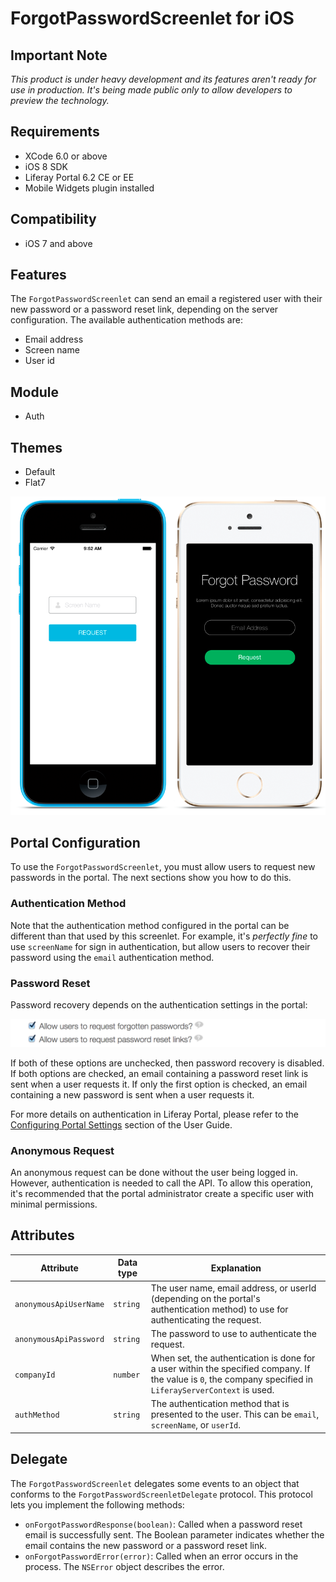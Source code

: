 # ForgotPasswordScreenlet for iOS

## Important Note

*This product is under heavy development and its features aren't ready for use in production. It's being made public only to allow developers to preview the technology.*

## Requirements

- XCode 6.0 or above
- iOS 8 SDK
- Liferay Portal 6.2 CE or EE
- Mobile Widgets plugin installed

## Compatibility

- iOS 7 and above

## Features

The `ForgotPasswordScreenlet` can send an email a registered user with their new password or a password reset link, depending on the server configuration. The available authentication methods are:

- Email address
- Screen name
- User id

## Module

- Auth

## Themes

- Default
- Flat7

![The `ForgotPasswordScreenlet` with the Default and Flat7 themes.](Images/forgotpwd.png)

## Portal Configuration

To use the `ForgotPasswordScreenlet`, you must allow users to request new passwords in the portal. The next sections show you how to do this.

### Authentication Method

Note that the authentication method configured in the portal can be different than that used by this screenlet. For example, it's *perfectly fine* to use `screenName` for sign in authentication, but allow users to recover their password using the `email` authentication method.

### Password Reset

Password recovery depends on the authentication settings in the portal:

![Checkboxes for the password recovery features in Liferay Portal.](Images/password-reset.png)

If both of these options are unchecked, then password recovery is disabled. If both options are checked, an email containing a password reset link is sent when a user requests it. If only the first option is checked, an email containing a new password is sent when a user requests it.

For more details on authentication in Liferay Portal, please refer to the [Configuring Portal Settings](https://dev.liferay.com/discover/portal/-/knowledge_base/6-2/configuring-portal-settings) section of the User Guide.

### Anonymous Request

An anonymous request can be done without the user being logged in. However, authentication is needed to call the API. To allow this operation, it's recommended that the portal administrator create a specific user with minimal permissions.

## Attributes

| Attribute | Data type | Explanation |
|-----------|-----------|-------------| 
| `anonymousApiUserName` | `string` | The user name, email address, or userId (depending on the portal's authentication method) to use for authenticating the request. |
| `anonymousApiPassword` | `string` | The password to use to authenticate the request. |
| `companyId` | `number` | When set, the authentication is done for a user within the specified company. If the value is `0`, the company specified in `LiferayServerContext` is used. |
| `authMethod` | `string` | The authentication method that is presented to the user. This can be `email`, `screenName`, or `userId`. |

## Delegate

The `ForgotPasswordScreenlet` delegates some events to an object that conforms to the `ForgotPasswordScreenletDelegate` protocol. This protocol lets you implement the following methods:

- `onForgotPasswordResponse(boolean)`: Called when a password reset email is successfully sent. The Boolean parameter indicates whether the email contains the new password or a password reset link.
- `onForgotPasswordError(error)`: Called when an error occurs in the process. The `NSError` object describes the error.

